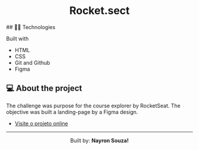 <br>

<h1 align="center"> Rocket.sect</h1>
## 👨‍💻 Technologies

Built with

- HTML
- CSS
- Git and Github
- Figma

## 💻 About the project

The challenge was purpose for the course explorer by RocketSeat. The objective was built a landing-page by a Figma design.


- [Visite o projeto online](https://nayronsz.github.io/rocket.sect/)

-----
<p align="center">Built by: <strong>Nayron Souza!</strong></p>
